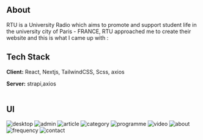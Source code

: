## About
RTU is a University Radio which aims to promote and support student life in the university city of Paris - FRANCE, RTU approached me to create their website and this is what I came up with :
<br />
## Tech Stack

**Client:** React, Nextjs, TailwindCSS, Scss, axios

**Server:** strapi,axios
<br /><br />
## UI
![desktop](https://user-images.githubusercontent.com/43936833/190637419-7c341766-db94-46d2-89af-80471659e7ad.png)
![admin](https://user-images.githubusercontent.com/43936833/190637429-0407ecf3-b322-4bc5-bb3e-581046b0c43f.png)
![article](https://user-images.githubusercontent.com/43936833/190637448-f20b8b42-9e53-4bbc-88a2-d87a47f8b35e.png)
![category](https://user-images.githubusercontent.com/43936833/190637455-c7da2b0f-661d-411e-9d63-e02921916f64.png)
![programme](https://user-images.githubusercontent.com/43936833/190637469-fafc8e62-7e99-4c73-8f0b-fa0a2b76317d.png)
![video](https://user-images.githubusercontent.com/43936833/190637483-bc05a755-1189-4f23-8734-3066490e0b85.png)
![about](https://user-images.githubusercontent.com/43936833/190637501-a924de4e-b811-4167-90bb-c2237a5cdb81.png)
![frequency](https://user-images.githubusercontent.com/43936833/190637590-9f09ef84-3b6f-4674-a533-7ceeaee76aec.png)
![contact](https://user-images.githubusercontent.com/43936833/190637646-05b6b17c-b30f-4149-923e-84b36af8ce01.png)
